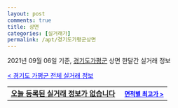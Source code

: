 ```yaml
---
layout: post
comments: true
title: 상면
categories: [실거래가]
permalink: /apt/경기도가평군상면
---
```


2021년 09월 06일 기준, <a href="/apt/경기도가평군">경기도가평군</a> 상면 한달간 실거래 정보

<a style="color: blue;" href="/apt/경기도가평군">< 경기도 가평군 전체 실거래 정보</a>
<!---- start ---->
<table>
  <tr>
    <td colspan="4" style="font-weight: bold;"><a href="/apt/경기도가평군상면{name_without_space}">오늘 등록된 실거래 정보가 없습니다</a> &nbsp;&nbsp;&nbsp; <a style="color: blue; font-size: smaller;" href="/apt/경기도가평군상면{name_without_space}">면적별 최고가 ></a></td>
  </tr>
    
</table>
<!---- end ---->
    